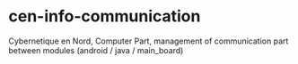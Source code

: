 cen-info-communication
======================

Cybernetique en Nord, Computer Part, management of communication part between modules (android / java / main_board)
